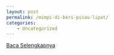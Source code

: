 ```yaml
---
layout: post
permalink: /mimpi-di-beri-pisau-lipat/
categories:
    - Uncategorized
---
```


[Baca Selengkapnya](/08)